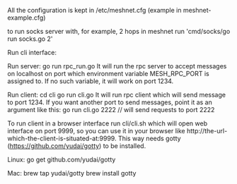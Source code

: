 All the configuration is kept in /etc/meshnet.cfg (example in meshnet-example.cfg)

to run socks server with, for example, 2 hops in meshnet run 'cmd/socks/go run socks.go 2'


Run cli interface:

Run server:
	go run rpc_run.go
It will run the rpc server to accept messages on localhost on port which environment variable MESH_RPC_PORT is assigned to. If no such variable, it will work on port 1234.

Run client:
	cd cli
	go run cli.go
It will run rpc client which will send message to port 1234. If you want another port to send messages, point it as an argument like this:
	go run cli.go 2222 // will send requests to port 2222

To run client in a browser interface run cli/cli.sh which will open web interface on port 9999, so you can use it in your browser like http://the-url-which-the-client-is-situated-at:9999. This way needs gotty (https://github.com/yudai/gotty) to be installed.

Linux:
go get github.com/yudai/gotty

Mac:
brew tap yudai/gotty
brew install gotty
